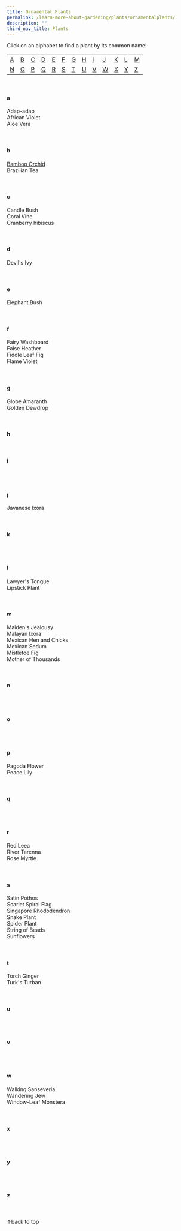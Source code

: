 ```yaml
---
title: Ornamental Plants
permalink: /learn-more-about-gardening/plants/ornamentalplants/
description: ""
third_nav_title: Plants
---
```

<a id="top"></a>
Click on an alphabet to find a plant by its common name!
<table>
	<tbody>
		<tr>
		<td style="width:0; border-bottom:0px"><a href="#a">A</a></td>
		<td style="width:0; border-bottom:0px"><a href="#b">B</a></td>
		<td style="width:0; border-bottom:0px"><a href="#c">C</a></td>
		<td style="width:0; border-bottom:0px"><a href="#d">D</a></td>
		<td style="width:0; border-bottom:0px"><a href="#e">E</a></td>
		<td style="width:0; border-bottom:0px"><a href="#f">F</a></td>
		<td style="width:0; border-bottom:0px"><a href="#g">G</a></td>
		<td style="width:0; border-bottom:0px"><a href="#h">H</a></td>
		<td style="width:0; border-bottom:0px"><a href="#i">I</a></td>
		<td style="width:0; border-bottom:0px"><a href="#j">J</a></td>
		<td style="width:0; border-bottom:0px"><a href="#k">K</a></td>
		<td style="width:0; border-bottom:0px"><a href="#l">L</a></td>
		<td style="border-bottom:0px"><a href="#m">M</a></td>
	</tr>
		<tr>
		<td style="width:0; border-bottom:0px"><a href="#n">N</a></td>
		<td style="width:0; border-bottom:0px"><a href="#o">O</a></td>
		<td style="width:0; border-bottom:0px"><a href="#p">P</a></td>
		<td style="width:0; border-bottom:0px"><a href="#q">Q</a></td>
		<td style="width:0; border-bottom:0px"><a href="#r">R</a></td>
		<td style="width:0; border-bottom:0px"><a href="#s">S</a></td>
		<td style="width:0; border-bottom:0px"><a href="#t">T</a></td>
		<td style="width:0; border-bottom:0px"><a href="#u">U</a></td>
		<td style="width:0; border-bottom:0px"><a href="#v">V</a></td>
		<td style="width:0; border-bottom:0px"><a href="#w">W</a></td>
		<td style="width:0; border-bottom:0px"><a href="#x">X</a></td>
		<td style="width:0; border-bottom:0px"><a href="#y">Y</a></td>
		<td style="border-bottom:0px"><a href="#z">Z</a></td>
	</tr>
</tbody></table>
<br>

<section>
<h4 id="a">a</h4>
Adap-adap<br>
African Violet<br>
Aloe Vera<br>
	<br><br>
</section>

<section>
<h4 id="b">b</h4>
<a href="https://staging.dmhtu0pi4p9u7.amplifyapp.com/page-index/ornamental-plants/bamboo-orchid/">Bamboo Orchid</a><br>
Brazilian Tea<br>
	 <br><br>
</section>

<section>
<h4 id="c">c</h4>
Candle Bush<br>
Coral Vine<br>
Cranberry hibiscus<br>
	 <br><br>
</section>

<section>
<h4 id="d">d</h4>
	Devil's Ivy<br>
	<br><br>
</section>

<section>
<h4 id="e">e</h4>
	Elephant Bush<br>
	<br><br>
</section>

<section>
<h4 id="f">f</h4>
Fairy Washboard<br>
False Heather<br>
Fiddle Leaf Fig<br>
Flame Violet<br>
	<br><br>
</section>

<section>
<h4 id="g">g</h4>
Globe Amaranth<br>
Golden Dewdrop<br>
<br><br>
</section>

<section>
<h4 id="h">h</h4>
<br>
</section>

<section>
<h4 id="i">i</h4>
<br><br>
</section>

<section>
<h4 id="j">j</h4>
Javanese Ixora<br>
	<br><br>
	</section>

<section>
<h4 id="k">k</h4>
<br><br>
</section>

<section>
<h4 id="l">l</h4>
Lawyer's Tongue<br>
Lipstick Plant<br>
<br><br>
</section>

<section>
<h4 id="m">m</h4>
Maiden's Jealousy<br>
Malayan Ixora<br>
Mexican Hen and Chicks<br>
Mexican Sedum<br>
Mistletoe Fig<br>
Mother of Thousands<br>
	<br><br>
</section>

<section>
<h4 id="n">n</h4>
<br><br>
	</section>
	
<section>
<h4 id="o">o</h4>
<br><br>
</section>

<section>
<h4 id="p">p</h4>
Pagoda Flower<br>
Peace Lily<br>
<br><br>
</section>

<section>
<h4 id="q">q</h4>
<br><br>
	</section>
	
<section>
<h4 id="r">r</h4>
Red Leea<br>
River Tarenna<br>
Rose Myrtle<br>
	<br><br>
</section>

<section>
<h4 id="s">s</h4>
Satin Pothos<br>
Scarlet Spiral Flag<br>
Singapore Rhododendron<br>
Snake Plant<br>
Spider Plant<br>
String of Beads<br>
Sunflowers<br>
<br><br>
</section>

<section>
<h4 id="t">t</h4>
Torch Ginger<br>
Turk's Turban<br>
	<br><br>
</section>

<section>
<h4 id="u">u</h4>
	<br><br>
	</section>

<section>
<h4 id="v">v</h4>
	<br><br>
	</section>
	
<section>
<h4 id="w">w</h4>
Walking Sanseveria<br>
Wandering Jew<br>
Window-Leaf Monstera<br>
	<br><br>
	</section>

<section>
<h4 id="x">x</h4>
	<br><br>
	</section>
	
<section>
<h4 id="y">y</h4>
	<br><br>
	</section>
	
<section>
<h4 id="z">z</h4>
	<br><br>
	</section>
	
<div class="float-buttons">
	<div style="position:relative;" class="inner-wrapper-sticky">
  <a style="text-decoration:none" class="float-buttons left" href="#top">↑back to top</a>
	</div>
	</div>